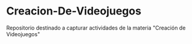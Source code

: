 # Creacion-De-Videojuegos
Repositorio destinado a capturar actividades de la materia "Creación de Videojuegos"
